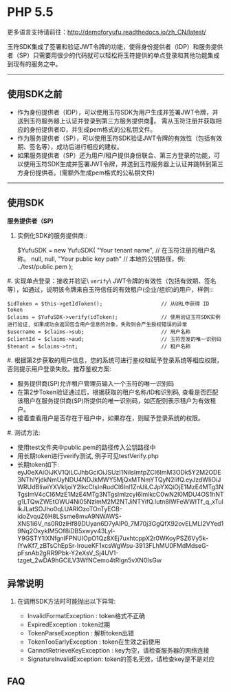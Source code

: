 PHP 5.5
==============================================

更多语言支持请前往：http://demoforyufu.readthedocs.io/zh_CN/latest/

玉符SDK集成了签署和验证JWT令牌的功能，使得身份提供者（IDP）和服务提供者（SP）只需要用很少的代码就可以轻松将玉符提供的单点登录和其他功能集成到现有的服务之中。

--------------

使用SDK之前
-----------

- 作为身份提供者（IDP），可以使用玉符SDK为用户生成并签署JWT令牌，并送到玉符服务器上认证并登录到第三方服务提供商。
  需从玉符注册并获取相应的身份提供者ID，并生成pem格式的公私钥文件。
- 作为服务提供者（SP），可以使用玉符SDK验证JWT令牌的有效性（包括有效期、签名等），成功后进行相应的建权。
- 如果服务提供者（SP）还为用户/租户提供身份联合、第三方登录的功能，可以使用玉符SDK生成并签署JWT令牌，并送到玉符服务器上认证并跳转到第三方身份提供者。(需额外生成pem格式的公私钥文件)

--------------

使用SDK
-------

**服务提供者（SP)**

1. 实例化SDK的服务提供商::

    $YufuSDK = new YufuSDK(
      "Your tenant name",                             // 在玉符注册的租户名称。
      null,
      null,
      "Your public key path"                          // 本地的公钥路径，例: ../test/public.pem
    );

#. 实现单点登录：接收并验证\ ``verify``\ JWT令牌的有效性（包括有效期、签名等），如通过，说明该令牌来自玉符信任的有效租户(企业/组织)的用户，样例::

    $idToken = $this->getIdToken();                   // 从URL中获得 ID token
    $claims = $YufuSDK->verify(idToken);              // 使用验证玉符SDK实例进行验证, 如果成功会返回包含用户信息的对象，失败则会产生授权错误的异常
    $username = $claims->sub;                         // 用户名称
    $clientId = $claims->aud;                         // 玉符签发的唯一识别码
    $tenant = $claims->tnt;                           // 租户名称

#. 根据第2步获取的用户信息，您的系统可进行鉴权和赋予登录系统等相应权限，否则提示用户登录失败。推荐鉴权方案:

   -  服务提供商(SP)允许租户管理员输入一个玉符的唯一识别码
   -  在第2步Token验证通过后，根据获取的租户名称/ID和识别码,
     查看是否匹配该租户在服务提供商(SP)所提供的唯一识别码，如匹配则表示租户为有效租户。
   -  接着查看用户是否存在于租户中，如果存在，则赋予登录系统的权限。
   
#. 测试方法:

   -  使用test文件夹中public.pem的路径传入公钥路径中
   -  用长期token进行verify测试, 例子可见testVerify.php
   -  长期token如下:
   eyJ0eXAiOiJKV1QiLCJhbGciOiJSUzI1NiIsImtpZCI6ImM3ODk5Y2M2ODE3NThlYjdkNmUyNDU4NDJkMWY5MjQxMTNmYTQyN2IifQ.eyJzdWIiOiJWRUdBIiwiYXVkIjoiY2lkcCIsInRudCI6Inl1ZnUiLCJpYXQiOjE1MzE4MTg3NTgsImV4cCI6MzE1MzE4MTg3NTgsImlzcyI6ImlkcC0wN2I0MDU4OS1hNTg1LTQwZWEtOWU4Ni05NzlmM2M2NTJiNTYifQ.lutn8IWFeWWITf_q_xTullkJLatSOJho0qLUARlOzoTOnTyECB-idoZvquZ6H8LSsme8mvA9NWAWS-XNS1i6V_ns0R0zlHf89DUyan6D7yAlP0_7M70j3GgQfX92ovELMLl2VYed19Nq2OxykIM5Of8iDB5xwyv43Lyl-Y9GSTY1IXNfgnIFPNUIOpO1Qz8XEj7uxhtcppX2r0WKoyPSZ6Vy5k-IYwKf7_zBTsChEpSr-IroueKF1xcsWgWsu-3913FLhMU0FMdMdseG-pFsnAb2gRR9Pbk-Y2eXsV_Sj4UV1-tzget_2wDA9hGCiLV3WfNCemo4tRIgn5vXN0IsGw

异常说明
--------

1. 在调用SDK方法时可能抛出以下异常:

   -  InvalidFormatException : token格式不正确
   -  ExpiredException : token过期
   -  TokenParseException : 解析token出错
   -  TokenTooEarlyException : token在生效之前使用
   -  CannotRetrieveKeyException : key为空，请检查服务器的网络连接
   -  SignatureInvalidException: token的签名无效，请检查key是不是对应

FAQ
---
